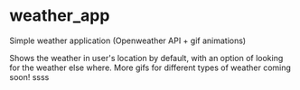 # weather_app

Simple weather application (Openweather API + gif animations)

Shows the weather in user's location by default, with an option of looking for the weather else where.
More gifs for different types of weather coming soon!
ssss
